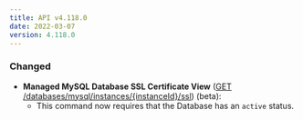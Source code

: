```yaml
---
title: API v4.118.0
date: 2022-03-07
version: 4.118.0
---
```


### Changed

- **Managed MySQL Database SSL Certificate View** ([GET /databases/mysql/instances/{instanceId}/ssl](https://www.linode.com/docs/api/databases/#managed-mysql-database-ssl-certificate-view)) (beta):
    - This command now requires that the Database has an `active` status.